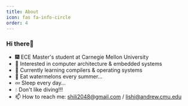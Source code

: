 ```yaml
---
title: About
icon: fas fa-info-circle
order: 4
---
```


### Hi there👋

- 🎆 ECE Master's student at Carnegie Mellon University
- 🔭 Interested in computer architecture & embedded systems
- 🌱 Currently learning compilers & operating systems
- 🍉 Eat watermelons every summer...
- 💤 Sleep every day...
- 💧 Don't like diving!!!
- 📫 How to reach me: [shili2048@gmail.com](mailto:shili2048@gmail.com) / [lishi@andrew.cmu.edu](mailto:lishi@andrew.cmu.edu)
